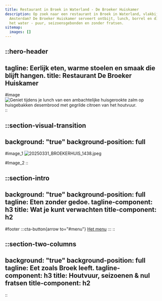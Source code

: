 ```yaml
---
title: Restaurant in Broek in Waterland - De Broeker Huiskamer
description: Op zoek naar een restaurant in Broek in Waterland, vlakbij
  Amsterdam? De Broeker Huiskamer serveert ontbijt, lunch, borrel en diner aan
  het water - puur, seizoensgebonden en zonder fratsen.
sitemap:
  images: []
---
```


::hero-header
---
tagline: Eerlijk eten, warme stoelen en smaak die blijft hangen.
title: Restaurant De Broeker Huiskamer
---
#image
![Geniet tijdens je lunch van een ambachtelijke huisgerookte zalm op huisgebakken desembrood met gegrilde citroen van het houtvuur.](/20250310_BROEKERHUIS_REGENTESSEKAMER_354_optimized.jpg)
::

::section-visual-transition
---
background: "true"
background-position: full
---
#image_1
![20250331\_BROEKERHUIS\_1438.jpeg](/20250331_BROEKERHUIS_1438.jpeg)

#Image_2
::

::section-intro
---
background: "true"
background-position: full
tagline: Eten zonder gedoe.
tagline-component: h3
title: Wat je kunt verwachten
title-component: h2
---
#footer
  :::cta-button{arrow to="#menu"}
  [Het menu](#)
  :::
::

::section-two-columns
---
background: "true"
background-position: full
tagline: Eet zoals Broek leeft.
tagline-component: h3
title: Houtvuur, seizoenen & nul fratsen
title-component: h2
---
::
